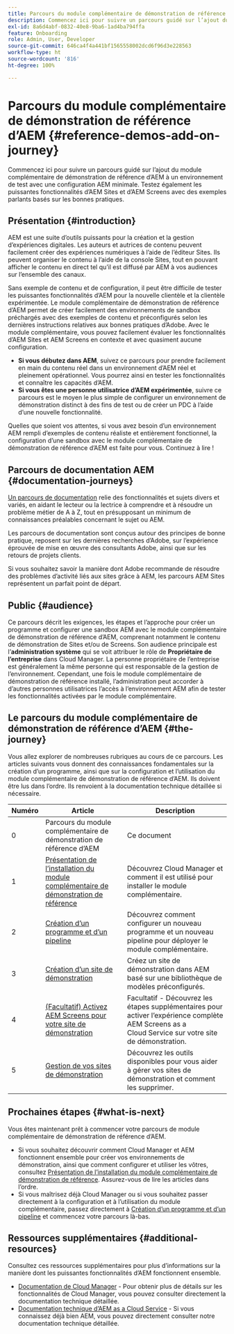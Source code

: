 ```yaml
---
title: Parcours du module complémentaire de démonstration de référence d’AEM
description: Commencez ici pour suivre un parcours guidé sur l’ajout du module complémentaire de démonstration de référence d’AEM à un environnement de test avec une configuration AEM minimale. Testez les puissantes fonctionnalités d’AEM avec des exemples parlants basés sur les bonnes pratiques.
exl-id: 8a6d4abf-0832-40e8-9ba6-1ad4ba794ffa
feature: Onboarding
role: Admin, User, Developer
source-git-commit: 646ca4f4a441bf1565558002dcd6f96d3e228563
workflow-type: ht
source-wordcount: '816'
ht-degree: 100%

---
```


# Parcours du module complémentaire de démonstration de référence d’AEM {#reference-demos-add-on-journey}

Commencez ici pour suivre un parcours guidé sur l’ajout du module complémentaire de démonstration de référence d’AEM à un environnement de test avec une configuration AEM minimale. Testez également les puissantes fonctionnalités d’AEM Sites et d’AEM Screens avec des exemples parlants basés sur les bonnes pratiques.

## Présentation {#introduction}

AEM est une suite d’outils puissants pour la création et la gestion d’expériences digitales. Les auteurs et autrices de contenu peuvent facilement créer des expériences numériques à l’aide de l’éditeur Sites. Ils peuvent organiser le contenu à l’aide de la console Sites, tout en pouvant afficher le contenu en direct tel qu’il est diffusé par AEM à vos audiences sur l’ensemble des canaux.

Sans exemple de contenu et de configuration, il peut être difficile de tester les puissantes fonctionnalités d’AEM pour la nouvelle clientèle et la clientèle expérimentée. Le module complémentaire de démonstration de référence d’AEM permet de créer facilement des environnements de sandbox préchargés avec des exemples de contenu et préconfigurés selon les dernières instructions relatives aux bonnes pratiques d’Adobe. Avec le module complémentaire, vous pouvez facilement évaluer les fonctionnalités d’AEM Sites et AEM Screens en contexte et avec quasiment aucune configuration.

* **Si vous débutez dans AEM**, suivez ce parcours pour prendre facilement en main du contenu réel dans un environnement d’AEM réel et pleinement opérationnel. Vous pourrez ainsi en tester les fonctionnalités et connaître les capacités d’AEM.
* **Si vous êtes une personne utilisatrice d’AEM expérimentée**, suivre ce parcours est le moyen le plus simple de configurer un environnement de démonstration distinct à des fins de test ou de créer un PDC à l’aide d’une nouvelle fonctionnalité.

Quelles que soient vos attentes, si vous avez besoin d’un environnement AEM rempli d’exemples de contenu réaliste et entièrement fonctionnel, la configuration d’une sandbox avec le module complémentaire de démonstration de référence d’AEM est faite pour vous. Continuez à lire !

## Parcours de documentation AEM {#documentation-journeys}

[Un parcours de documentation](/help/journey-documentation/documentation-journeys.md) relie des fonctionnalités et sujets divers et variés, en aidant le lecteur ou la lectrice à comprendre et à résoudre un problème métier de A à Z, tout en présupposant un minimum de connaissances préalables concernant le sujet ou AEM.

Les parcours de documentation sont conçus autour des principes de bonne pratique, reposent sur les dernières recherches d’Adobe, sur l’expérience éprouvée de mise en œuvre des consultants Adobe, ainsi que sur les retours de projets clients.

Si vous souhaitez savoir la manière dont Adobe recommande de résoudre des problèmes d’activité liés aux sites grâce à AEM, les parcours AEM Sites représentent un parfait point de départ.

## Public {#audience}

Ce parcours décrit les exigences, les étapes et l’approche pour créer un programme et configurer une sandbox AEM avec le module complémentaire de démonstration de référence d’AEM, comprenant notamment le contenu de démonstration de Sites et/ou de Screens. Son audience principale est l’**administration système** qui se voit attribuer le rôle de **Propriétaire de l’entreprise** dans Cloud Manager. La personne propriétaire de l’entreprise est généralement la même personne qui est responsable de la gestion de l’environnement. Cependant, une fois le module complémentaire de démonstration de référence installé, l’administration peut accorder à d’autres personnes utilisatrices l’accès à l’environnement AEM afin de tester les fonctionnalités activées par le module complémentaire.

## Le parcours du module complémentaire de démonstration de référence d’AEM {#the-journey}

Vous allez explorer de nombreuses rubriques au cours de ce parcours. Les articles suivants vous donnent des connaissances fondamentales sur la création d’un programme, ainsi que sur la configuration et l’utilisation du module complémentaire de démonstration de référence d’AEM. Ils doivent être lus dans l’ordre. Ils renvoient à la documentation technique détaillée si nécessaire.

| Numéro | Article | Description |
|---|---|---|
| 0 | Parcours du module complémentaire de démonstration de référence d’AEM | Ce document |
| 1 | [Présentation de l’installation du module complémentaire de démonstration de référence](installation.md) | Découvrez Cloud Manager et comment il est utilisé pour installer le module complémentaire. |
| 2 | [Création d’un programme et d’un pipeline](create-program.md) | Découvrez comment configurer un nouveau programme et un nouveau pipeline pour déployer le module complémentaire. |
| 3 | [Création d’un site de démonstration](create-site.md) | Créez un site de démonstration dans AEM basé sur une bibliothèque de modèles préconfigurés. |
| 4 | [(Facultatif) Activez AEM Screens pour votre site de démonstration](screens.md) | Facultatif - Découvrez les étapes supplémentaires pour activer l’expérience complète AEM Screens as a Cloud Service sur votre site de démonstration. |
| 5 | [Gestion de vos sites de démonstration](manage.md) | Découvrez les outils disponibles pour vous aider à gérer vos sites de démonstration et comment les supprimer. |

## Prochaines étapes {#what-is-next}

Vous êtes maintenant prêt à commencer votre parcours de module complémentaire de démonstration de référence d’AEM.

* Si vous souhaitez découvrir comment Cloud Manager et AEM fonctionnent ensemble pour créer vos environnements de démonstration, ainsi que comment configurer et utiliser les vôtres, consultez [Présentation de l’installation du module complémentaire de démonstration de référence](installation.md). Assurez-vous de lire les articles dans l’ordre.
* Si vous maîtrisez déjà Cloud Manager ou si vous souhaitez passer directement à la configuration et à l’utilisation du module complémentaire, passez directement à [Création d’un programme et d’un pipeline](create-program.md) et commencez votre parcours là-bas.

## Ressources supplémentaires {#additional-resources}

Consultez ces ressources supplémentaires pour plus d’informations sur la manière dont les puissantes fonctionnalités d’AEM fonctionnent ensemble.

* [Documentation de Cloud Manager](https://experienceleague.adobe.com/docs/experience-manager-cloud-service/content/onboarding/journey/cloud-manager.html?lang=fr) - Pour obtenir plus de détails sur les fonctionnalités de Cloud Manager, vous pouvez consulter directement la documentation technique détaillée.
* [Documentation technique d’AEM as a Cloud Service](https://experienceleague.adobe.com/docs/experience-manager-cloud-service.html?lang=fr) - Si vous connaissez déjà bien AEM, vous pouvez directement consulter notre documentation technique détaillée.
